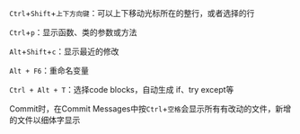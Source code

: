 <!--markdown-->
`Ctrl`+`Shift`+`上下方向键`：可以上下移动光标所在的整行，或者选择的行

`Ctrl`+`p`：显示函数、类的参数或方法

`Alt`+`Shift`+`c`：显示最近的修改

`Alt + F6`：重命名变量

`Ctrl + Alt + T`：选择code blocks，自动生成 if、try except等

Commit时，在Commit Messages中按`Ctrl`+`空格`会显示所有有改动的文件，新增的文件以细体字显示	